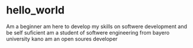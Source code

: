 # hello_world
Am a beginner
am here to develop my skills on softwere development and be self suficient
am a student of softwere engineering from bayero university kano
am an open soures developer
